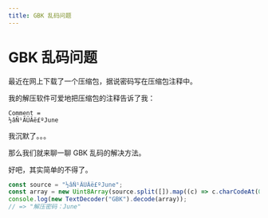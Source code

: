 ```yaml
---
title: GBK 乱码问题
---
```


# GBK 乱码问题

<script setup>
import VueMetadata from "@/components/metadata/Metadata.vue"
</script>

<vue-metadata author="swwind" time="2019-2-1">
</vue-metadata>

最近在网上下载了一个压缩包，据说密码写在压缩包注释中。

我的解压软件可爱地把压缩包的注释告诉了我：

```
Comment =
½âÑ¹ÃÜÂë£ºJune
```

我沉默了。。。

那么我们就来聊一聊 GBK 乱码的解决方法。

好吧，其实简单的不得了。

```js
const source = "½âÑ¹ÃÜÂë£ºJune";
const array = new Uint8Array(source.split([]).map((c) => c.charCodeAt(0)));
console.log(new TextDecoder("GBK").decode(array));
// => "解压密码：June"
```
